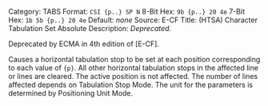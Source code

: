 Category: TABS
Format: `CSI {p..} SP N`
8-Bit Hex: `9b {p..} 20 4e`
7-Bit Hex: `1b 5b {p..} 20 4e`
Default: *none*
Source: E-CF
Title: (HTSA) Character Tabulation Set Absolute
Description: *Deprecated.*

Deprecated by ECMA in 4th edition of [E-CF].

Causes a horizontal tabulation stop to be set at each position corresponding to each value of `{p}`. All other horizontal tabulation stops in the affected line or lines are cleared. The active position is not affected. The number of lines affected depends on Tabulation Stop Mode. The unit for the parameters is determined by Positioning Unit Mode.

